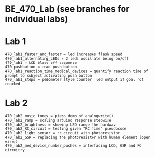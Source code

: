# BE_470_Lab (see branches for individual labs)

   # Lab 1
    470_lab1_faster_and_faster = led increases flash speed
    470_lab1_alternating_LEDs = 2 leds oscillate being on/off
    470_lab1 = LCD blast off sequence 
    470_pushbutton = read push button
    470_lab1_reaction_time_medical_devices = quantify reaction time of prompt to subject activating push button
    470_lab1_steps = pedometer style counter, led output if goal not reached

  # Lab 2
    470_lab2_music_tones = piezo demo of analogwrite()
    470_lab2_ramp = scaling arduino response stepwise
    470_lab2_brightness = showing LED range the hardway	
    470_lab2_RC_circuit = testing given "RC time" pseudocode
    470_lab2_light_sensor = rc circuit with photoresistor
    470_lab2_GSR = replacing the photoresistor with human element (open wires)
    470_lab2_med_device_number_pushes = interfacing LCD, GSR and RC circuitry
